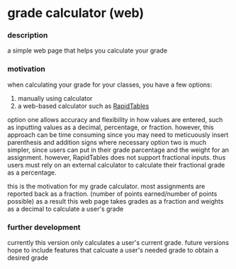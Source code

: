 # grade calculator (web)

### description
a simple web page that helps you calculate your grade

### motivation
when calculating your grade for your classes, you have a few options:
1) manually using calculator
2) a web-based calculator such as [RapidTables](https://www.rapidtables.com/calc/grade/grade-calculator.html)

option one allows accuracy and flexibility in how values are entered, such as inputting values as a decimal, percentage, or fraction. however, this approach can be time consuming since you may need to meticuously insert parenthesis and addition signs where necessary
option two is much simpler, since users can put in their grade parcentage and the weight for an assignment. however, RapidTables does not support fractional inputs. thus users must rely on an external calculator to calculate their fractional grade as a percentage.

this is the motivation for my grade calculator. most assignments are reported back as a fraction. (number of points earned/number of points possible) as a result this web page takes grades as a fraction and weights as a decimal to calculate a user's grade

### further development
currently this version only calculates a user's current grade. future versions hope to include features that calcuate a user's needed grade to obtain a desired grade

